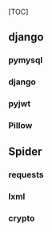 [TOC]

## django

### pymysql

### django

### pyjwt

### Pillow

## Spider

### requests

### lxml

### crypto



